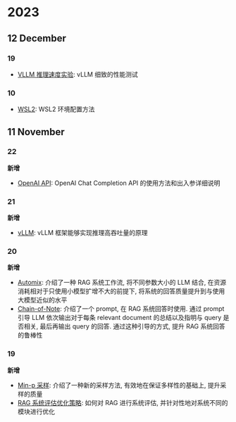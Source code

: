 # 2023

## 12 December

### 19

- [VLLM 推理速度实验](/docs/llm/inference/framework/vllm/speed-experiment.md): vLLM 细致的性能测试

### 10

- [WSL2](/docs/stack/linux/wsl/wsl2环境配置.md): WSL2 环境配置方法

## 11 November

### 22

**新增**

- [OpenAI API](/docs/llm/servering/openai-api.md): OpenAI Chat Completion API 的使用方法和出入参详细说明

### 21

**新增**

- [vLLM](/docs/llm/inference/framework/vllm/vllm.md): vLLM 框架能够实现推理高吞吐量的原理

### 20

**新增**

- [Automix](/docs/llm/rag/flow/automix.md): 介绍了一种 RAG 系统工作流, 将不同参数大小的 LLM 结合, 在资源消耗相对于只使用小模型扩增不大的前提下, 将系统的回答质量提升到与使用大模型近似的水平
- [Chain-of-Note](/docs/llm/rag/answering/chain-of-note.md): 介绍了一个 prompt, 在 RAG 系统回答时使用. 通过 prompt 引导 LLM 依次输出对于每条 relevant document 的总结以及指明与 query 是否相关, 最后再输出 query 的回答. 通过这种引导的方式, 提升 RAG 系统回答的鲁棒性

### 19

**新增**

- [Min-p 采样](/docs/llm/inference/sampling/min-p.md): 介绍了一种新的采样方法, 有效地在保证多样性的基础上, 提升采样的质量
- [RAG 系统评估优化策略](/docs/llm/rag/evaluate-improve.md): 如何对 RAG 进行系统评估, 并针对性地对系统不同的模块进行优化
